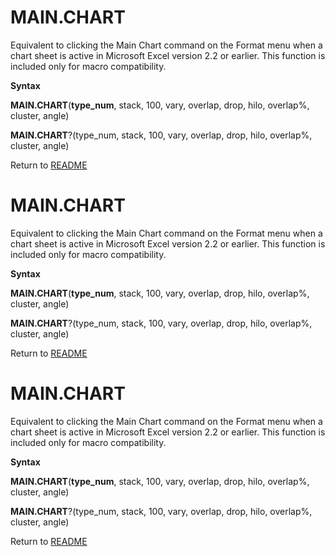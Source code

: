 # MAIN.CHART

Equivalent to clicking the Main Chart command on the Format menu when a
chart sheet is active in Microsoft Excel version 2.2 or earlier. This
function is included only for macro compatibility.

**Syntax**

**MAIN.CHART**(**type\_num**, stack, 100, vary, overlap, drop, hilo,
overlap%,  
cluster, angle)

**MAIN.CHART**?(type\_num, stack, 100, vary, overlap, drop, hilo,
overlap%,  
cluster, angle)



Return to [README](README.md#M)

# MAIN.CHART

Equivalent to clicking the Main Chart command on the Format menu when a
chart sheet is active in Microsoft Excel version 2.2 or earlier. This
function is included only for macro compatibility.

**Syntax**

**MAIN.CHART**(**type\_num**, stack, 100, vary, overlap, drop, hilo,
overlap%,  
cluster, angle)

**MAIN.CHART**?(type\_num, stack, 100, vary, overlap, drop, hilo,
overlap%,  
cluster, angle)



Return to [README](README.md#M)

# MAIN.CHART

Equivalent to clicking the Main Chart command on the Format menu when a
chart sheet is active in Microsoft Excel version 2.2 or earlier. This
function is included only for macro compatibility.

**Syntax**

**MAIN.CHART**(**type\_num**, stack, 100, vary, overlap, drop, hilo,
overlap%,  
cluster, angle)

**MAIN.CHART**?(type\_num, stack, 100, vary, overlap, drop, hilo,
overlap%,  
cluster, angle)



Return to [README](README.md#M)


